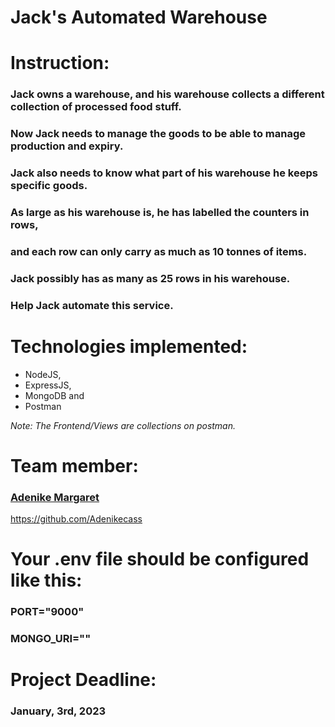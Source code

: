 # Jack's Automated Warehouse

# Instruction:
### Jack owns a warehouse, and his warehouse collects a different collection of processed food stuff. 
### Now Jack needs to manage the goods to be able to manage production and expiry. 
### Jack also needs to know what part of his warehouse he keeps specific goods. 
### As large as his warehouse is, he has labelled the counters in rows, 
### and each row can only carry as much as 10 tonnes of items. 
### Jack possibly has as many as 25 rows in his warehouse. 
### Help Jack automate this service.

# Technologies implemented:
- NodeJS, 
- ExpressJS,
- MongoDB and
- Postman

*Note: The Frontend/Views are collections on postman.*

# Team member:
### <a href="https://github.com/Adenikecass">Adenike Margaret</a>
https://github.com/Adenikecass

# Your .env file should be configured like this:
### PORT="9000" <!-- use port 9000 or any free port -->
### MONGO_URI="<MongoDb API key goes here>" 

# Project Deadline:
### January, 3rd, 2023
